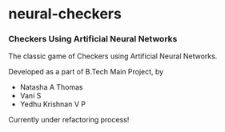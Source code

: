 neural-checkers
===============

### Checkers Using Artificial Neural Networks

The classic game of Checkers using Artificial Neural Networks.

Developed as a part of B.Tech Main Project, by 

 * Natasha A Thomas
 * Vani S
 * Yedhu Krishnan V P

Currently under refactoring process!

